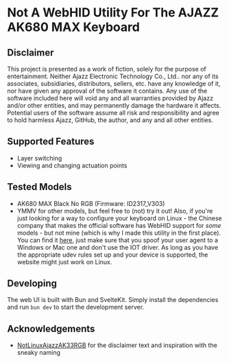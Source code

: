 # Not A WebHID Utility For The AJAZZ AK680 MAX Keyboard

## Disclaimer
This project is presented as a work of fiction, solely for the purpose of entertainment. Neither Ajazz Electronic Technology Co., Ltd.. nor any of its associates, subsidiaries, distributors, sellers, etc. have any knowledge of it, nor have given any approval of the software it contains. Any use of the software included here will void any and all warranties provided by Ajazz and/or other entities, and may permanently damage the hardware it affects. Potential users of the software assume all risk and responsibility and agree to hold harmless Ajazz, GitHub, the author, and any and all other entities.

## Supported Features
- Layer switching
- Viewing and changing actuation points

## Tested Models
- AK680 MAX Black No RGB (Firmware: ID2317_V303)
- YMMV for other models, but feel free to (not) try it out! Also, if you're just looking for a way to configure your keyboard on Linux - the Chinese company that makes the official software has WebHID support for *some* models - but not mine (which is why I made this utility in the first place). You can find it [here](https://qmk.top), just make sure that you spoof your user agent to a Windows or Mac one and don't use the IOT driver. As long as you have the appropriate udev rules set up and your device is supported, the website might just work on Linux.

## Developing
The web UI is built with Bun and SvelteKit. Simply install the dependencies and run `bun dev` to start the development server.

## Acknowledgements
- [NotLinuxAjazzAK33RGB](https://github.com/thanks4opensource/NotLinuxAjazzAK33RGB) for the disclaimer text and inspiration with the sneaky naming
